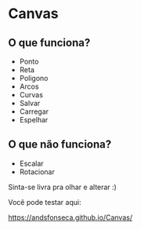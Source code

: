 ﻿# Canvas

## O que funciona?

* Ponto
* Reta
* Poligono
* Arcos
* Curvas
* Salvar
* Carregar
* Espelhar

## O que não funciona?

* Escalar
* Rotacionar

Sinta-se livra pra olhar e alterar :)

Você pode testar aqui:

https://andsfonseca.github.io/Canvas/

